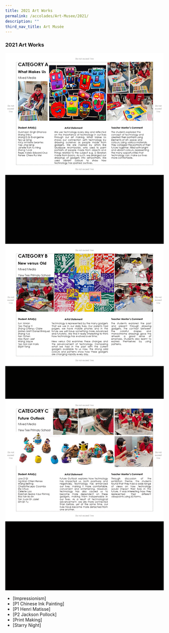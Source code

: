 ```yaml
---
title: 2021 Art Works
permalink: /accolades/Art-Musee/2021/
description: ""
third_nav_title: Art Musée
---
```

### 2021 Art Works

![](/images/category%20a.gif)
![](/images/category%20b.gif)
![](/images/category%20c.gif)

* [Impressionism]
* [P1 Chinese Ink Painting]
* [P1 Henri Matisse]
* [P2 Jackson Pollock]
* [Print Making]
* [Starry Night]